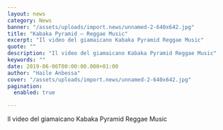 ```yaml
---
layout: news
category: News
banner: "/assets/uploads/import.news/unnamed-2-640x642.jpg"
title: "Kabaka Pyramid – Reggae Music"
excerpt: "Il video del giamaicano Kabaka Pyramid Reggae Music"
quote: ""
description: "Il video del giamaicano Kabaka Pyramid Reggae Music"
keywords: ""
date: 2019-06-06T00:00:00.000+01:00
author: "Haile Anbessa"
cover: "/assets/uploads/import.news/unnamed-2-640x642.jpg"
pagination:
  enabled: true

---
```


Il video del giamaicano Kabaka Pyramid Reggae Music